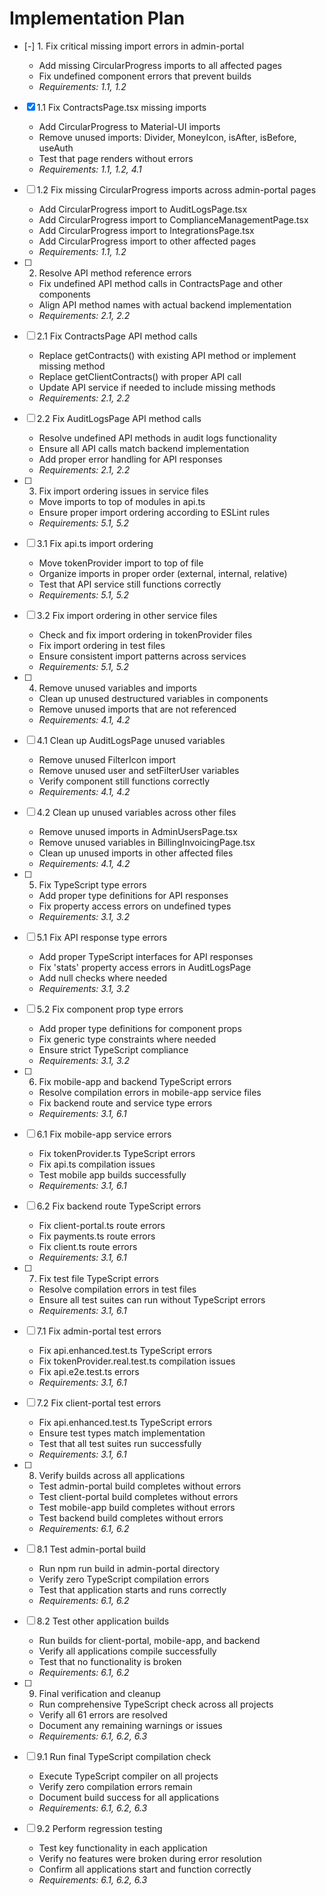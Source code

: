 # Implementation Plan

- [-] 1. Fix critical missing import errors in admin-portal



  - Add missing CircularProgress imports to all affected pages
  - Fix undefined component errors that prevent builds
  - _Requirements: 1.1, 1.2_

- [x] 1.1 Fix ContractsPage.tsx missing imports



  - Add CircularProgress to Material-UI imports
  - Remove unused imports: Divider, MoneyIcon, isAfter, isBefore, useAuth
  - Test that page renders without errors
  - _Requirements: 1.1, 1.2, 4.1_



- [ ] 1.2 Fix missing CircularProgress imports across admin-portal pages
  - Add CircularProgress import to AuditLogsPage.tsx
  - Add CircularProgress import to ComplianceManagementPage.tsx
  - Add CircularProgress import to IntegrationsPage.tsx
  - Add CircularProgress import to other affected pages
  - _Requirements: 1.1, 1.2_

- [ ] 2. Resolve API method reference errors
  - Fix undefined API method calls in ContractsPage and other components
  - Align API method names with actual backend implementation
  - _Requirements: 2.1, 2.2_

- [ ] 2.1 Fix ContractsPage API method calls
  - Replace getContracts() with existing API method or implement missing method
  - Replace getClientContracts() with proper API call
  - Update API service if needed to include missing methods
  - _Requirements: 2.1, 2.2_

- [ ] 2.2 Fix AuditLogsPage API method calls
  - Resolve undefined API methods in audit logs functionality
  - Ensure all API calls match backend implementation
  - Add proper error handling for API responses
  - _Requirements: 2.1, 2.2_

- [ ] 3. Fix import ordering issues in service files
  - Move imports to top of modules in api.ts
  - Ensure proper import ordering according to ESLint rules
  - _Requirements: 5.1, 5.2_

- [ ] 3.1 Fix api.ts import ordering
  - Move tokenProvider import to top of file
  - Organize imports in proper order (external, internal, relative)
  - Test that API service still functions correctly
  - _Requirements: 5.1, 5.2_

- [ ] 3.2 Fix import ordering in other service files
  - Check and fix import ordering in tokenProvider files
  - Fix import ordering in test files
  - Ensure consistent import patterns across services
  - _Requirements: 5.1, 5.2_

- [ ] 4. Remove unused variables and imports
  - Clean up unused destructured variables in components
  - Remove unused imports that are not referenced
  - _Requirements: 4.1, 4.2_

- [ ] 4.1 Clean up AuditLogsPage unused variables
  - Remove unused FilterIcon import
  - Remove unused user and setFilterUser variables
  - Verify component still functions correctly
  - _Requirements: 4.1, 4.2_

- [ ] 4.2 Clean up unused variables across other files
  - Remove unused imports in AdminUsersPage.tsx
  - Remove unused variables in BillingInvoicingPage.tsx
  - Clean up unused imports in other affected files
  - _Requirements: 4.1, 4.2_

- [ ] 5. Fix TypeScript type errors
  - Add proper type definitions for API responses
  - Fix property access errors on undefined types
  - _Requirements: 3.1, 3.2_

- [ ] 5.1 Fix API response type errors
  - Add proper TypeScript interfaces for API responses
  - Fix 'stats' property access errors in AuditLogsPage
  - Add null checks where needed
  - _Requirements: 3.1, 3.2_

- [ ] 5.2 Fix component prop type errors
  - Add proper type definitions for component props
  - Fix generic type constraints where needed
  - Ensure strict TypeScript compliance
  - _Requirements: 3.1, 3.2_

- [ ] 6. Fix mobile-app and backend TypeScript errors
  - Resolve compilation errors in mobile-app service files
  - Fix backend route and service type errors
  - _Requirements: 3.1, 6.1_

- [ ] 6.1 Fix mobile-app service errors
  - Fix tokenProvider.ts TypeScript errors
  - Fix api.ts compilation issues
  - Test mobile app builds successfully
  - _Requirements: 3.1, 6.1_

- [ ] 6.2 Fix backend route TypeScript errors
  - Fix client-portal.ts route errors
  - Fix payments.ts route errors
  - Fix client.ts route errors
  - _Requirements: 3.1, 6.1_

- [ ] 7. Fix test file TypeScript errors
  - Resolve compilation errors in test files
  - Ensure all test suites can run without TypeScript errors
  - _Requirements: 3.1, 6.1_

- [ ] 7.1 Fix admin-portal test errors
  - Fix api.enhanced.test.ts TypeScript errors
  - Fix tokenProvider.real.test.ts compilation issues
  - Fix api.e2e.test.ts errors
  - _Requirements: 3.1, 6.1_

- [ ] 7.2 Fix client-portal test errors
  - Fix api.enhanced.test.ts TypeScript errors
  - Ensure test types match implementation
  - Test that all test suites run successfully
  - _Requirements: 3.1, 6.1_

- [ ] 8. Verify builds across all applications
  - Test admin-portal build completes without errors
  - Test client-portal build completes without errors
  - Test mobile-app build completes without errors
  - Test backend build completes without errors
  - _Requirements: 6.1, 6.2_

- [ ] 8.1 Test admin-portal build
  - Run npm run build in admin-portal directory
  - Verify zero TypeScript compilation errors
  - Test that application starts and runs correctly
  - _Requirements: 6.1, 6.2_

- [ ] 8.2 Test other application builds
  - Run builds for client-portal, mobile-app, and backend
  - Verify all applications compile successfully
  - Test that no functionality is broken
  - _Requirements: 6.1, 6.2_

- [ ] 9. Final verification and cleanup
  - Run comprehensive TypeScript check across all projects
  - Verify all 61 errors are resolved
  - Document any remaining warnings or issues
  - _Requirements: 6.1, 6.2, 6.3_

- [ ] 9.1 Run final TypeScript compilation check
  - Execute TypeScript compiler on all projects
  - Verify zero compilation errors remain
  - Document build success for all applications
  - _Requirements: 6.1, 6.2, 6.3_

- [ ] 9.2 Perform regression testing
  - Test key functionality in each application
  - Verify no features were broken during error resolution
  - Confirm all applications start and function correctly
  - _Requirements: 6.1, 6.2, 6.3_